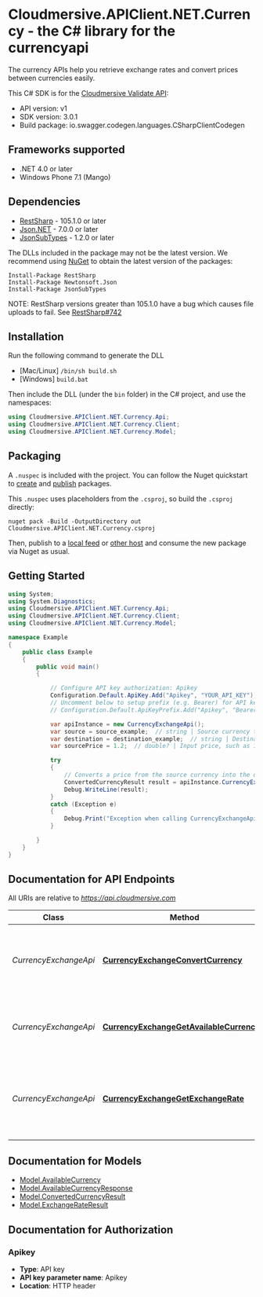 # Cloudmersive.APIClient.NET.Currency - the C# library for the currencyapi

The currency APIs help you retrieve exchange rates and convert prices between currencies easily.

This C# SDK is for the [Cloudmersive Validate API](https://www.cloudmersive.com/validate-api):

- API version: v1
- SDK version: 3.0.1
- Build package: io.swagger.codegen.languages.CSharpClientCodegen

<a name="frameworks-supported"></a>
## Frameworks supported
- .NET 4.0 or later
- Windows Phone 7.1 (Mango)

<a name="dependencies"></a>
## Dependencies
- [RestSharp](https://www.nuget.org/packages/RestSharp) - 105.1.0 or later
- [Json.NET](https://www.nuget.org/packages/Newtonsoft.Json/) - 7.0.0 or later
- [JsonSubTypes](https://www.nuget.org/packages/JsonSubTypes/) - 1.2.0 or later

The DLLs included in the package may not be the latest version. We recommend using [NuGet](https://docs.nuget.org/consume/installing-nuget) to obtain the latest version of the packages:
```
Install-Package RestSharp
Install-Package Newtonsoft.Json
Install-Package JsonSubTypes
```

NOTE: RestSharp versions greater than 105.1.0 have a bug which causes file uploads to fail. See [RestSharp#742](https://github.com/restsharp/RestSharp/issues/742)

<a name="installation"></a>
## Installation
Run the following command to generate the DLL
- [Mac/Linux] `/bin/sh build.sh`
- [Windows] `build.bat`

Then include the DLL (under the `bin` folder) in the C# project, and use the namespaces:
```csharp
using Cloudmersive.APIClient.NET.Currency.Api;
using Cloudmersive.APIClient.NET.Currency.Client;
using Cloudmersive.APIClient.NET.Currency.Model;
```
<a name="packaging"></a>
## Packaging

A `.nuspec` is included with the project. You can follow the Nuget quickstart to [create](https://docs.microsoft.com/en-us/nuget/quickstart/create-and-publish-a-package#create-the-package) and [publish](https://docs.microsoft.com/en-us/nuget/quickstart/create-and-publish-a-package#publish-the-package) packages.

This `.nuspec` uses placeholders from the `.csproj`, so build the `.csproj` directly:

```
nuget pack -Build -OutputDirectory out Cloudmersive.APIClient.NET.Currency.csproj
```

Then, publish to a [local feed](https://docs.microsoft.com/en-us/nuget/hosting-packages/local-feeds) or [other host](https://docs.microsoft.com/en-us/nuget/hosting-packages/overview) and consume the new package via Nuget as usual.

<a name="getting-started"></a>
## Getting Started

```csharp
using System;
using System.Diagnostics;
using Cloudmersive.APIClient.NET.Currency.Api;
using Cloudmersive.APIClient.NET.Currency.Client;
using Cloudmersive.APIClient.NET.Currency.Model;

namespace Example
{
    public class Example
    {
        public void main()
        {

            // Configure API key authorization: Apikey
            Configuration.Default.ApiKey.Add("Apikey", "YOUR_API_KEY");
            // Uncomment below to setup prefix (e.g. Bearer) for API key, if needed
            // Configuration.Default.ApiKeyPrefix.Add("Apikey", "Bearer");

            var apiInstance = new CurrencyExchangeApi();
            var source = source_example;  // string | Source currency three-digit code (ISO 4217), e.g. USD, EUR, etc.
            var destination = destination_example;  // string | Destination currency three-digit code (ISO 4217), e.g. USD, EUR, etc.
            var sourcePrice = 1.2;  // double? | Input price, such as 19.99 in source currency

            try
            {
                // Converts a price from the source currency into the destination currency
                ConvertedCurrencyResult result = apiInstance.CurrencyExchangeConvertCurrency(source, destination, sourcePrice);
                Debug.WriteLine(result);
            }
            catch (Exception e)
            {
                Debug.Print("Exception when calling CurrencyExchangeApi.CurrencyExchangeConvertCurrency: " + e.Message );
            }

        }
    }
}
```

<a name="documentation-for-api-endpoints"></a>
## Documentation for API Endpoints

All URIs are relative to *https://api.cloudmersive.com*

Class | Method | HTTP request | Description
------------ | ------------- | ------------- | -------------
*CurrencyExchangeApi* | [**CurrencyExchangeConvertCurrency**](docs/CurrencyExchangeApi.md#currencyexchangeconvertcurrency) | **POST** /currency/exchange-rates/convert/{source}/to/{destination} | Converts a price from the source currency into the destination currency
*CurrencyExchangeApi* | [**CurrencyExchangeGetAvailableCurrencies**](docs/CurrencyExchangeApi.md#currencyexchangegetavailablecurrencies) | **POST** /currency/exchange-rates/list-available | Get a list of available currencies and corresponding countries
*CurrencyExchangeApi* | [**CurrencyExchangeGetExchangeRate**](docs/CurrencyExchangeApi.md#currencyexchangegetexchangerate) | **POST** /currency/exchange-rates/get/{source}/to/{destination} | Gets the exchange rate from the source currency into the destination currency


<a name="documentation-for-models"></a>
## Documentation for Models

 - [Model.AvailableCurrency](docs/AvailableCurrency.md)
 - [Model.AvailableCurrencyResponse](docs/AvailableCurrencyResponse.md)
 - [Model.ConvertedCurrencyResult](docs/ConvertedCurrencyResult.md)
 - [Model.ExchangeRateResult](docs/ExchangeRateResult.md)


<a name="documentation-for-authorization"></a>
## Documentation for Authorization

<a name="Apikey"></a>
### Apikey

- **Type**: API key
- **API key parameter name**: Apikey
- **Location**: HTTP header

